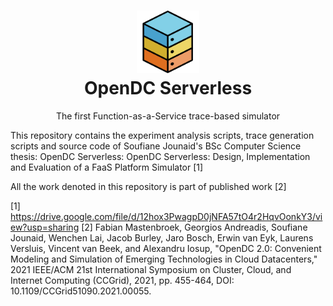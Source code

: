 <h1 align="center">
  <a href="http://opendc.org/">
    <img src="serverless-simulator/misc/artwork/logo.png" width="100" alt="OpenDC">
  </a>
  <br>
  OpenDC Serverless
</h1>
<p align="center">
The first Function-as-a-Service trace-based simulator
</p>

This repository contains the experiment analysis scripts, trace generation scripts and source code of Soufiane Jounaid's BSc Computer Science thesis: OpenDC Serverless: OpenDC Serverless: Design, Implementation and Evaluation of a FaaS Platform Simulator [1]

All the work denoted in this repository is part of published work [2]

[1] https://drive.google.com/file/d/12hox3PwagpD0jNFA57tO4r2HqvOonkY3/view?usp=sharing
[2] Fabian Mastenbroek, Georgios Andreadis, Soufiane Jounaid, Wenchen Lai, Jacob Burley, Jaro Bosch, Erwin van Eyk, Laurens Versluis, Vincent van Beek, and Alexandru Iosup, "OpenDC 2.0: Convenient Modeling and Simulation of Emerging Technologies in Cloud Datacenters," 2021 IEEE/ACM 21st International Symposium on Cluster, Cloud, and Internet Computing (CCGrid), 2021, pp. 455-464, DOI: 10.1109/CCGrid51090.2021.00055. 
